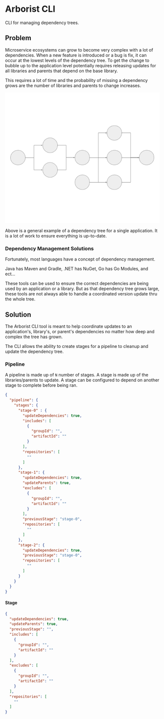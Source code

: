 # Arborist CLI
CLI for managing dependency trees.

## Problem
Microservice ecosystems can grow to become very complex with a lot of dependencies. When a new feature is introduced or a bug is fix, 
it can occur at the lowest levels of the dependency tree. To get the change to bubble up to the application level potentially requires releasing 
updates for all libraries and parents that depend on the base library.

This requires a lot of time and the probability of missing a dependency grows are the number of libraries and parents to change 
increases.

![image](images/problem.png)

Above is a general example of a dependency tree for a single application. It is a lot of work to ensure everything is up-to-date.

### Dependency Management Solutions
Fortunately, most languages have a concept of dependency management.

Java has Maven and Gradle, .NET has NuGet, Go has Go Modules, and ect...

These tools can be used to ensure the correct dependencies are being used by an application or a library. But as that dependency tree grows large, 
these tools are not always able to handle a coordinated version update thru the whole tree.

## Solution
The Arborist CLI tool is meant to help coordinate updates to an application's, library's, or parent's dependencies no matter how deep 
and complex the tree has grown.

The CLI allows the ability to create stages for a pipeline to cleanup and update the dependency tree.

### Pipeline
A pipeline is made up of `N` number of stages. A stage is made up of the libraries/parents to update. A stage can be configured to depend 
on another stage to complete before being ran.

```json
{
  "pipeline": {
    "stages": {
      "stage-0" : {
        "updateDependencies": true,
        "includes": [
          {
            "groupId": "",
            "artifactId": ""
          }
        ],
        "repositories": [
          ""
        ]
      },
      "stage-1": {
        "updateDependencies": true,
        "updateParents": true,
        "excludes": [
          {
            "groupId": "",
            "artifactId": ""
          }
        ],
        "previousStage": "stage-0",
        "repositories": [
          ""
        ]
      },
      "stage-2": {
        "updateDependencies": true,
        "previousStage": "stage-0",
        "repositories": [
          ""
        ]
      }
    }
  }
}
```

#### Stage
```json
{
  "updateDependencies": true,
  "updateParents": true,
  "previousStage": "",
  "includes": [
    {
      "groupId": "",
      "artifactId": ""
    }
  ],
  "excludes": [
    {
      "groupId": "",
      "artifactId": ""
    }
  ],
  "repositories": [
    ""
  ]
}
```